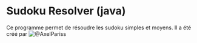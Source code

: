 # Sudoku Resolver (java)

Ce programme permet de résoudre les sudoku simples et moyens. Il a été créé par ![@AxelPariss](https://axelparis.fr/twitter)
